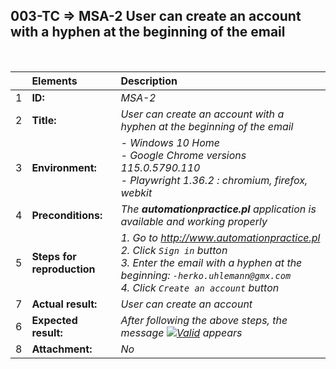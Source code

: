 ## 003-TC => MSA-2 User can create an account with a hyphen at the beginning of the email

<br>

|     | Elements                   | Description                                                                                        |
| :-- | :------------------------- | :------------------------------------------------------------------------------------------------- |
| 1   | **ID:**                    | _MSA-2_                                                                                            |
| 2   | **Title:**                 | _User can create an account with a hyphen at the beginning of the email_                           |
| 3   | **Environment:**           | _- Windows 10 Home <br> - Google Chrome versions 115.0.5790.110 <br> - Playwright 1.36.2 : chromium, firefox, webkit_ |
| 4   | **Preconditions:**         | _The **automationpractice.pl** application is available and working properly_                      |
| 5   | **Steps for reproduction** | _1. Go to http://www.automationpractice.pl <br> 2. Click `Sign in` button <br> 3. Enter the email with a hyphen at the beginning: `-herko.uhlemann@gmx.com` <br> 4. Click `Create an account` button_ |
| 7   | **Actual result:**         | _User can create an account_                                                                       |
| 6   | **Expected result:**       | _After following the above steps, the message [![Valid](https://img.shields.io/badge/Invalid%20email%20address.-f3515c)](#) appears_ |
| 8   | **Attachment:**            | _No_                                                                                               |
